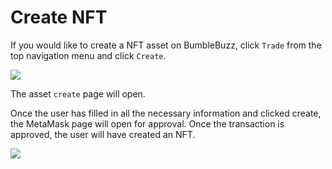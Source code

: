 # Create NFT

If you would like to create a NFT asset on BumbleBuzz, click `Trade` from the top navigation menu and click `Create`.

![](../.gitbook/assets/asset\_create\_1.png)

The asset `create` page will open.&#x20;

Once the user has filled in all the necessary information and clicked create, the MetaMask page will open for approval. Once the transaction is approved, the user will have created an NFT.

![](../.gitbook/assets/asset\_create\_2.png)

